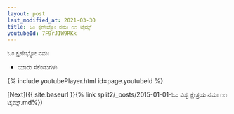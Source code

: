 ```yaml
---
layout: post
last_modified_at: 2021-03-30
title: ಓಂ ಕ್ಷಣೇಭ್ಯೋ ನಮಃ ೧೧ ಟೈಮ್ಸ್
youtubeId: 7F9rJ1W9RKk
---
```

 
 
 ಓಂ ಕ್ಷಣೇಭ್ಯೋ ನಮಃ  
 
 -  ಯಾರು ಸೆಕೆಂಡುಗಳು 
 
  
 
  
 
 
 
 
 
 


{% include youtubePlayer.html id=page.youtubeId %}
 
[Next]({{ site.baseurl }}{% link  split2/_posts/2015-01-01-ಓಂ ವಿಶ್ವ ಕ್ಷೇತ್ರಯ ನಮಃ ೧೧ ಟೈಮ್ಸ್.md%})
 
